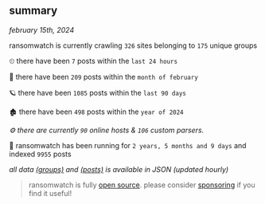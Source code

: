 
## summary
_february 15th, 2024_

ransomwatch is currently crawling `326` sites belonging to `175` unique groups

⏲ there have been `7` posts within the `last 24 hours`

🦈 there have been `209` posts within the `month of february`

🪐 there have been `1085` posts within the `last 90 days`

🏚 there have been `498` posts within the `year of 2024`

_⚙️ there are currently `90` online hosts & `106` custom parsers._

🦕 ransomwatch has been running for `2 years, 5 months and 9 days` and indexed `9955` posts

_all data  [(groups)](http://ransomwhat.telemetry.ltd/groups) and [(posts)](http://ransomwhat.telemetry.ltd/posts) is available in JSON (updated hourly)_

> ransomwatch is fully [open source](https://github.com/joshhighet/ransomwatch#ransomwatch--). please consider [sponsoring](https://github.com/sponsors/joshhighet) if you find it useful!
